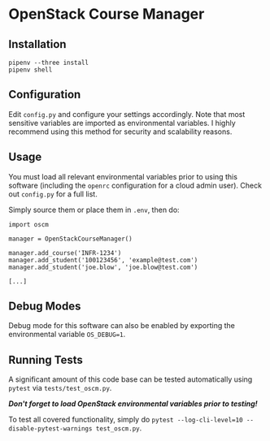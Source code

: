 # OpenStack Course Manager

## Installation
```
pipenv --three install
pipenv shell
```

## Configuration

Edit `config.py` and configure your settings accordingly. Note that most sensitive variables are imported as environmental variables. I highly recommend using this method for security and scalability reasons.

## Usage

You must load all relevant environmental variables prior to using this software (including the `openrc` configuration for a cloud admin user). Check out `config.py` for a full list.


Simply source them or place them in `.env`, then do: 

```
import oscm

manager = OpenStackCourseManager()

manager.add_course('INFR-1234')
manager.add_student('100123456', 'example@test.com')
manager.add_student('joe.blow', 'joe.blow@test.com')

[...]
```

## Debug Modes

Debug mode for this software can also be enabled by exporting the environmental variable `OS_DEBUG=1`. 

## Running Tests

A significant amount of this code base can be tested automatically using `pytest` via `tests/test_oscm.py`. 

***Don't forget to load OpenStack environmental variables prior to testing!***

To test all covered functionality, simply do `pytest --log-cli-level=10 --disable-pytest-warnings test_oscm.py`.
